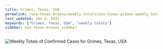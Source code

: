 ```yaml
---
title: Grimes, Texas, USA
permalink: /usa-texas-brazos/weekly_totals/usa-texas-grimes-weekly_totals.html
last_updated: Jan 4, 2021
keywords: ["Grimes, Texas, USA", "weekly totals"]
sidebar: usa-texas-brazos_sidebar
---
```


![Weekly Totals of Confirmed Cases for Grimes, Texas, USA](/covid_tracker/images/graphs/usa-texas-grimes-weekly_totals_graph.png)
